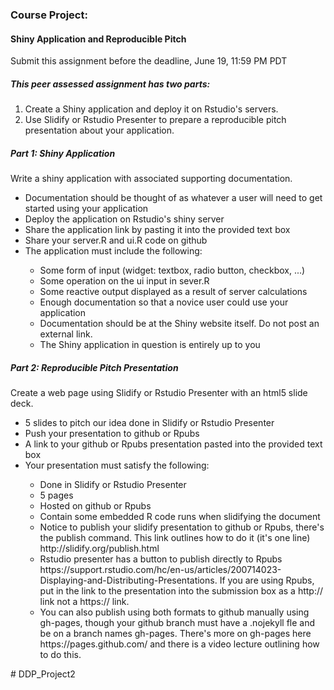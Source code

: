 <h3>Course Project:</h3>
<h4>Shiny Application and Reproducible Pitch</h4>
Submit this assignment before the deadline, June 19, 11:59 PM PDT<br>

<h5>This peer assessed assignment has two parts:</h5>
<ol type="1">
<li>Create a Shiny application and deploy it on Rstudio's servers.</li>
<li>Use Slidify or Rstudio Presenter to prepare a reproducible pitch presentation about your application.</li>
</ol>

<h5>Part 1: Shiny Application</h5>
Write a shiny application with associated supporting documentation.
<ul>
<li>Documentation should be thought of as whatever a user will need to get started using your application</li>
<li>Deploy the application on Rstudio's shiny server</li>
<li>Share the application link by pasting it into the provided text box</li>
<li>Share your server.R and ui.R code on github</li>
<li>The application must include the following:</li>
<ul>
<li>Some form of input (widget: textbox, radio button, checkbox, ...)</li>
<li>Some operation on the ui input in sever.R<br>
<li>Some reactive output displayed as a result of server calculations</li>
<li>Enough documentation so that a novice user could use your application</li>
<li>Documentation should be at the Shiny website itself. Do not post an external link.</li>
<li>The Shiny application in question is entirely up to you</li>
</ul></Ul>

<h5>Part 2: Reproducible Pitch Presentation</h5>
Create a web page using Slidify or Rstudio Presenter with an html5 slide deck.
<ul>
<li>5 slides to pitch our idea done in Slidify or Rstudio Presenter</li>
<li>Push your presentation to github or Rpubs</li>
<li>A link to your github or Rpubs presentation pasted into the provided text box</li>
<li>Your presentation must satisfy the following:</li>
<ul>
<li>Done in Slidify or Rstudio Presenter</li>
<li>5 pages</li>
<li>Hosted on github or Rpubs</li>
<li>Contain some embedded R code runs when slidifying the document</li>
<li>Notice to publish your slidify presentation to github or Rpubs, there's the publish command. This link outlines how to do it (it's one line) http://slidify.org/publish.html</li>
<li>Rstudio presenter has a button to publish directly to Rpubs https://support.rstudio.com/hc/en-us/articles/200714023-Displaying-and-Distributing-Presentations. If you are using Rpubs, put in the link to the presentation into the submission box as a http:// link not a https:// link.</li>
<li>You can also publish using both formats to github manually using gh-pages, though your github branch must have a .nojekyll fle and be on a branch names gh-pages. There's more on gh-pages here https://pages.github.com/ and there is a video lecture outlining how to do this.</li>
</ul></ul># DDP_Project2
